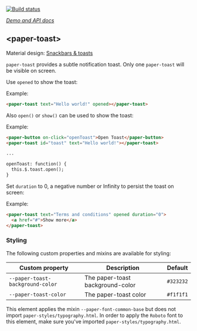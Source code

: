 [![Build status](https://travis-ci.org/PolymerElements/paper-toast.svg?branch=master)](https://travis-ci.org/PolymerElements/paper-toast)

_[Demo and API docs](https://elements.polymer-project.org/elements/paper-toast)_


## &lt;paper-toast&gt;

Material design: [Snackbars & toasts](https://www.google.com/design/spec/components/snackbars-toasts.html)

`paper-toast` provides a subtle notification toast. Only one `paper-toast` will
be visible on screen.

Use `opened` to show the toast:

Example:

```html
<paper-toast text="Hello world!" opened></paper-toast>
```

Also `open()` or `show()` can be used to show the toast:

Example:

```html
<paper-button on-click="openToast">Open Toast</paper-button>
<paper-toast id="toast" text="Hello world!"></paper-toast>

...

openToast: function() {
  this.$.toast.open();
}
```

Set `duration` to 0, a negative number or Infinity to persist the toast on screen:

Example:

```html
<paper-toast text="Terms and conditions" opened duration="0">
  <a href="#">Show more</a>
</paper-toast>
```

### Styling

The following custom properties and mixins are available for styling:

| Custom property | Description | Default |
| --- | --- | --- |
| `--paper-toast-background-color` | The paper-toast background-color | `#323232` |
| `--paper-toast-color` | The paper-toast color | `#f1f1f1` |

This element applies the mixin `--paper-font-common-base` but does not import `paper-styles/typography.html`.
In order to apply the `Roboto` font to this element, make sure you've imported `paper-styles/typography.html`.


